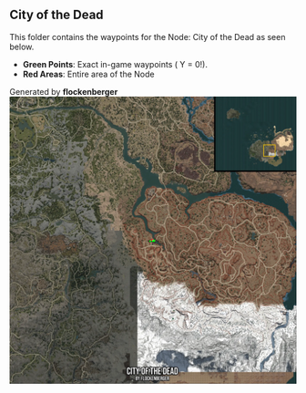 ## City of the Dead
This folder contains the waypoints for the Node: City of the Dead as seen below.

- **Green Points**: Exact in-game waypoints ( Y = 0!).
- **Red Areas**: Entire area of the Node

Generated by **flockenberger**
![by_flockenberger](./Preview.webp)